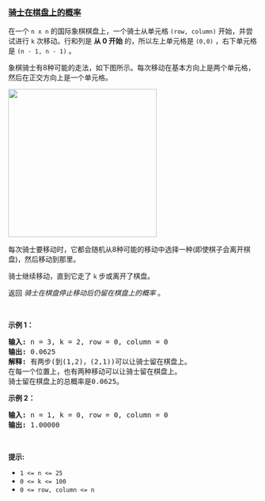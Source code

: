 ### [骑士在棋盘上的概率](https://leetcode-cn.com/problems/knight-probability-in-chessboard)

<p>在一个&nbsp;<code>n x n</code>&nbsp;的国际象棋棋盘上，一个骑士从单元格 <code>(row, column)</code>&nbsp;开始，并尝试进行 <code>k</code> 次移动。行和列是 <strong>从 0 开始</strong> 的，所以左上单元格是 <code>(0,0)</code> ，右下单元格是 <code>(n - 1, n - 1)</code> 。</p>

<p>象棋骑士有8种可能的走法，如下图所示。每次移动在基本方向上是两个单元格，然后在正交方向上是一个单元格。</p>

<p><img src="https://assets.leetcode-cn.com/aliyun-lc-upload/uploads/2018/10/12/knight.png" style="height: 300px; width: 300px;" /></p>

<p>每次骑士要移动时，它都会随机从8种可能的移动中选择一种(即使棋子会离开棋盘)，然后移动到那里。</p>

<p>骑士继续移动，直到它走了 <code>k</code> 步或离开了棋盘。</p>

<p>返回 <em>骑士在棋盘停止移动后仍留在棋盘上的概率</em> 。</p>

<p>&nbsp;</p>

<p><strong>示例 1：</strong></p>

<pre>
<strong>输入:</strong> n = 3, k = 2, row = 0, column = 0
<strong>输出:</strong> 0.0625
<strong>解释:</strong> 有两步(到(1,2)，(2,1))可以让骑士留在棋盘上。
在每一个位置上，也有两种移动可以让骑士留在棋盘上。
骑士留在棋盘上的总概率是0.0625。
</pre>

<p><strong>示例 2：</strong></p>

<pre>
<strong>输入:</strong> n = 1, k = 0, row = 0, column = 0
<strong>输出:</strong> 1.00000
</pre>

<p>&nbsp;</p>

<p><strong>提示:</strong></p>

<ul>
	<li><code>1 &lt;= n &lt;= 25</code></li>
	<li><code>0 &lt;= k &lt;= 100</code></li>
	<li><code>0 &lt;= row, column &lt;= n</code></li>
</ul>
